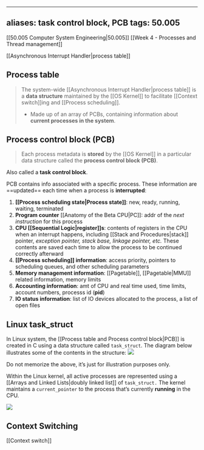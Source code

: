 
---
aliases: task control block, PCB
tags: 50.005
---
[[50.005 Computer System Engineering|50.005]]
[[Week 4 - Processes and Thread management]]

[[Asynchronous Interrupt Handler|process table]]

## Process table
> The system-wide [[Asynchronous Interrupt Handler|process table]] is a **data structure** maintained by the [[OS Kernel]] to facilitate [[Context switch]]ing and [[Process scheduling]].
> - Made up of an array of PCBs, containing information about **current processes in the system**.

## Process control block (PCB)
> Each process metadata is **stored** by the [[OS Kernel]] in a particular data structure called the **process control block (PCB)**.

Also called a **task control block**.

PCB contains info associated with a specific process. These information are ==updated== each time when a process is **interrupted**:
1. **[[Process scheduling state|Process state]]**: new, ready, running, waiting, terminated
2. **Program counter** [[Anatomy of the Beta CPU|PC]]: addr of the *next instruction* for this process
3. **CPU [[Sequential Logic|register]]s**: contents of registers in the CPU when an interrupt happens, including [[Stack and Procedures|stack]] pointer, *exception pointer, stack base, linkage pointer, etc.* These contents are saved each time to allow the process to be continued correctly afterward
4. **[[Process scheduling]] information**: access priority, pointers to scheduling queues, and other scheduling parameters
5. **Memory management information**: [[Pagetable]], [[Pagetable|MMU]] related information, memory limits
6. **Accounting information**: amt of CPU and real time used, time limits, account numbers, processs id (**pid**)
7. **IO status information**: list of IO devices allocated to the process, a list of open files

## Linux task_struct
In Linux system, the [[Process table and Process control block|PCB]] is created in C using a data structure called `task_struct`. The diagram below illustrates some of the contents in the structure: ![](https://natalieagus.github.io/50005/assets/images/week3/2.png)

Do not memorize the above, it’s just for illustration purposes only.

Within the Linux kernel, all active processes are represented using a [[Arrays and Linked Lists|doubly linked list]] of `task_struct.` The kernel maintains a `current_pointer` to the process that’s currently **running** in the CPU.

![](https://natalieagus.github.io/50005/assets/images/week3/3.png)

## Context Switching
[[Context switch]]